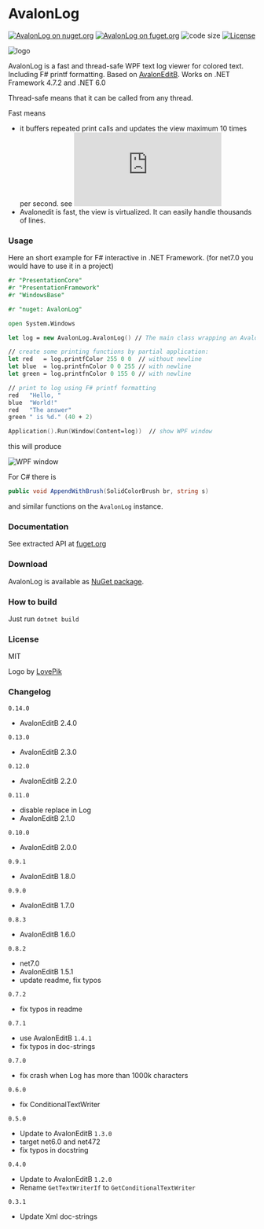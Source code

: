 # AvalonLog


[![AvalonLog on nuget.org](https://img.shields.io/nuget/v/AvalonLog.svg)](https://www.nuget.org/packages/AvalonLog/)
[![AvalonLog on fuget.org](https://www.fuget.org/packages/AvalonLog/badge.svg)](https://www.fuget.org/packages/AvalonLog)
![code size](https://img.shields.io/github/languages/code-size/goswinr/AvalonLog.svg)
[![License](https://img.shields.io/badge/license-MIT-green)](./LICENSE)

![logo](https://raw.githubusercontent.com/goswinr/AvalonLog/main/Doc/logo400.png)

AvalonLog is a fast and thread-safe WPF text log viewer for colored text. Including F# printf formatting. Based on [AvalonEditB](https://github.com/goswinr/AvalonEditB). Works on .NET Framework 4.7.2 and .NET 6.0

Thread-safe means that it can be called from any thread.

Fast means
- it buffers repeated print calls and updates the view maximum 10 times per second. see ![source](https://github.com/goswinr/AvalonLog/blob/main/Src/AvalonLog.fs#L222)
- Avalonedit is fast, the view is virtualized. It can easily handle thousands of lines.

### Usage

Here an short example for F# interactive in .NET Framework.
(for net7.0 you would have to use it in a project)

```fsharp
#r "PresentationCore"
#r "PresentationFramework"
#r "WindowsBase"

#r "nuget: AvalonLog"

open System.Windows

let log = new AvalonLog.AvalonLog() // The main class wrapping an Avalonedit TextEditor as append only log.

// create some printing functions by partial application:
let red   = log.printfColor 255 0 0  // without newline
let blue  = log.printfnColor 0 0 255 // with newline
let green = log.printfnColor 0 155 0 // with newline

// print to log using F# printf formatting
red   "Hello, "
blue  "World!"
red   "The answer"
green " is %d." (40 + 2)

Application().Run(Window(Content=log))  // show WPF window
```
this will produce

![WPF window](https://raw.githubusercontent.com/goswinr/AvalonLog/main/Doc/HelloWorld.png)


For C# there is
```csharp
public void AppendWithBrush(SolidColorBrush br, string s)
```
and similar functions on the `AvalonLog` instance.
### Documentation

See extracted API at [fuget.org](https://www.fuget.org/packages/AvalonLog/0.14.0/lib/net472/AvalonLog.dll/AvalonLog)

### Download

AvalonLog is available as [NuGet package](https://www.nuget.org/packages/AvalonLog).

### How to build

Just run `dotnet build`

### License

MIT

Logo by [LovePik](https://lovepik.com/image-401268798/crystal-parrot-side-cartoon.html)

### Changelog

`0.14.0`
- AvalonEditB 2.4.0

`0.13.0`
- AvalonEditB 2.3.0

`0.12.0`
- AvalonEditB 2.2.0

`0.11.0`
- disable replace in Log
- AvalonEditB 2.1.0

`0.10.0`
- AvalonEditB 2.0.0

`0.9.1`
- AvalonEditB 1.8.0

`0.9.0`
- AvalonEditB 1.7.0

`0.8.3`
- AvalonEditB 1.6.0

`0.8.2`
- net7.0
- AvalonEditB 1.5.1
- update readme, fix typos

`0.7.2`
- fix typos in readme

`0.7.1`
- use AvalonEditB `1.4.1`
- fix typos in doc-strings

`0.7.0`
- fix crash when Log has more than 1000k characters

`0.6.0`
- fix ConditionalTextWriter

`0.5.0`
- Update to AvalonEditB `1.3.0`
- target net6.0 and net472
- fix typos in docstring

`0.4.0`
- Update to AvalonEditB `1.2.0`
- Rename `GetTextWriterIf` to `GetConditionalTextWriter`

 `0.3.1`
- Update Xml doc-strings
